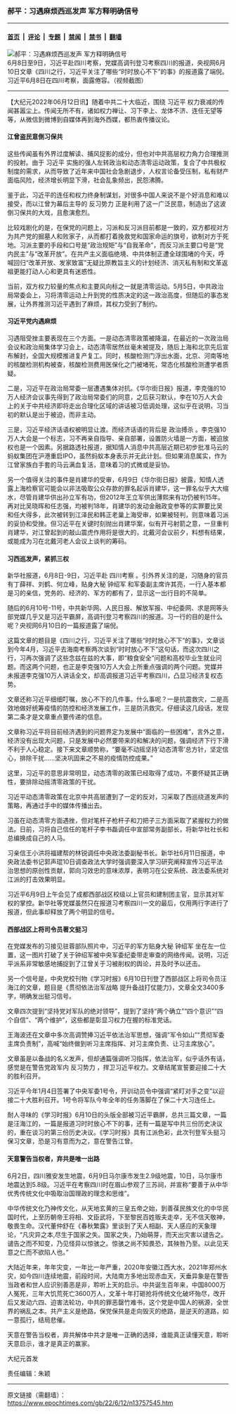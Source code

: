 ### 郝平：习遇麻烦西巡发声 军方释明确信号

---

#### [首页](../../../..?n13757545) &nbsp;|&nbsp; [评论](../../../../../epoch-comment?n13757545) &nbsp;|&nbsp; [专题](../../../../../epoch-special?n13757545) &nbsp;|&nbsp; [禁闻](../../../../../epoch-news?n13757545) &nbsp;|&nbsp; [禁书](../../../../../books?n13757545) &nbsp;|&nbsp; [翻墙](https://github.com/gfw-breaker/nogfw/blob/master/README.md?n13757545)


<div><img alt="郝平：习遇麻烦西巡发声 军方释明确信号" class="attachment-djy_600_400 size-djy_600_400 wp-post-image" src="https://i.epochtimes.com/assets/uploads/2022/06/id13755585-b10c55ebdbd36cbf3ed2ba4efbc2a7f1-600x400.png"/>
<div class="caption">
 6月8日至9日，习近平赴四川考察，党媒高调刊登习考察四川的报道，央视网6月10日文章《四川之行，习近平关注了哪些“时时放心不下”的事》的报道露了端倪。习近平6月8日在四川考察，面露倦容。（视频截图）
</div></div><hr/><div class="post_content" id="artbody" itemprop="articleBody">
 <!-- article content begin -->
 <p>
  【大纪元2022年06月12日讯】随着中共二十大临近，围绕
  <ok href="https://www.epochtimes.com/gb/tag/%E4%B9%A0%E8%BF%91%E5%B9%B3.html">
   习近平
  </ok>
  权力衰减的传闻甚嚣尘上。传闻无所不有，诸如权力禅让、习下李上、龙体不济、连任无望等等，从微信到微博到自媒体再到海外西媒，都热衷传播议论。
 </p>
 <h4>
  江曾盗民意倒习保共
 </h4>
 <p>
  这些传闻虽有外界过度解读、捕风捉影的成分，但也对中共高层权力角力合理推测的投射。由于
  <ok href="https://www.epochtimes.com/gb/tag/%E4%B9%A0%E8%BF%91%E5%B9%B3.html">
   习近平
  </ok>
  实施的强人左转政治和动态清零运动政策，复合了中共极权制度的需求，从而导致了近年来中国社会急剧退步，人权言论备受压制，私有财产面临风险，经济增长明显下滑，社会乱象频出，民怨沸腾。
 </p>
 <p>
  鉴于此，习近平的连任和权力终身制谋划，对很多中国人来说不是个好消息和难以接受，而以江曾为幕后主导的
  <ok href="https://www.epochtimes.com/gb/tag/%E5%8F%8D%E4%B9%A0%E5%8A%BF%E5%8A%9B.html">
   反习势力
  </ok>
  正是利用了这一广泛民意，制造出了这波倒习保共的大戏，且愈演愈烈。
 </p>
 <p>
  比较戏剧化的是，在保党的问题上，习派和反习派目前都是一致的，双方都视对方为共产党的掘墓人和败家子，从而都打着挽救党和国家命运的旗号，欲制对方于死地。习派主要的手段和口号是“政治规矩”与“自我革命”，而反习派主要口号是“党内民主”与“改革开放”。在共产主义面临绝境、中共体制正遭全球围堵的今天，呼喊回归“改革开放、发家致富”无疑比原教旨主义的计划经济、消灭私有制和文革返祖更能打动人心和更具有迷惑性。
 </p>
 <p>
  当前，双方权力较量的焦点和主要风向标之一就是清零运动。5月5日，中共政治局常委会上，习将清零运动上升到党的性质决定的这一政治高度，但随后的事态发展，让外界推测习近平遇到了麻烦，其权力受到了制约。
 </p>
 <h4>
  习近平党内遇麻烦
 </h4>
 <p>
  习遇阻受挫主要表现在三个方面。一是动态清零政策被降温，在最近的一次政治局会议和政治局集体学习会上，动态清零居然丝毫未被提及，随后上海和北京先后宣布解封，全国大规模推进复产复工。同时，核酸检测门浮出水面，北京、河南等地的核酸检测机构被查，核酸检测费用医保化之门被堵死，常态化核酸检测遭学者质疑。
 </p>
 <p>
  二是，习近平在政治局常委一层遭遇集体对抗。《华尔街日报》报道，李克强的10万人经济会议事先得到了政治局常委们的同意，之后获习默认，李在10万人大会上的关于中共经济即将走出合理化区域的讲话被习低调处理，这似乎在说明，习当初的默认是出于被迫，而非主动。
 </p>
 <p>
  三是，习近平经济话语权被明显让渡。而经济话语的背后是
  <ok href="https://www.epochtimes.com/gb/tag/%E6%94%BF%E6%B2%BB%E6%90%8F%E6%9D%80.html">
   政治搏杀
  </ok>
  。李克强10万人大会是一个标志，习不再亲自指导、亲自部署，设置防火墙是一方面，被迫放权也是一个因素。另据路透社报道，据知情人消息中共高层近期已初步批准马云的蚂蚁集团在沪港重启IPO，虽然蚂蚁本身表示并无此计划。但如果消息属实，作为江曾家族白手套的马云满血复活，意味着习的式微或是妥协。
 </p>
 <p>
  另一个值得关注的事件是肖建华的受审，6月9日《华尔街日报》披露，知情人透露上海检察官可能会以非法吸取公众存款的罪名起诉肖建华，这一罪名似乎大大缩水，尽管肖建华供出孙立军有功，但2012年王立军供出薄熙来有功仍被判15年。再对比吴晓晖和任志强，均被判18年，肖建华的发动金融政变参等的实罪要比吴和任大得多，此次被转到江泽民和韩正老巢上海受审，如果被轻判，则意味着习派的妥协和受挫。但习近平在关键时刻抛出肖建华案，似有开弓射箭之意，一旦重判肖建华，对江曾起到的敲山震虎作用将是很大的，北戴河会议前夕，料想有结果，或能成为习在北戴河老人会议上谈判的筹码。
 </p>
 <h4>
  习西巡发声，紧抓三权
 </h4>
 <p>
  新华社报道，6月8日-9日，习近平赴
  <ok href="https://www.epochtimes.com/gb/tag/%E5%9B%9B%E5%B7%9D%E8%80%83%E5%AF%9F.html">
   四川考察
  </ok>
  。引外界关注的是，习随身的官员有丁薛祥、刘鹤、何立峰，贴身大秘
  <ok href="https://www.epochtimes.com/gb/tag/%E9%92%9F%E7%BB%8D%E5%86%9B.html">
   钟绍军
  </ok>
  和军委副主席许其亮，一行人基本都是习的亲信，党务的、经济的、军方的都有了，显示这一出行目的不简单。
 </p>
 <p>
  随后的6月10号-11号，中共新华网、人民日报、解放军报、中纪委网、求是网等头部党媒几乎又是习近平霸屏，高调刊登习考察四川的报道。习一行的目的是什么呢？央视网6月10日的一篇报道露了端倪。
 </p>
 <p>
  这篇文章的题目是《四川之行，习近平关注了哪些“时时放心不下”的事》，文章谈到今年4月，习近平去海南考察两次谈到“时时放心不下”这句话，而这次四川之行，习再次强调了这些念兹在兹的大事，即“粮食安全”问题和高校毕业生就业问题。而这两个问题，也正是李克强10万人大会上所重点强调的两个问题。党媒并未报道李克强10万人讲话全文，却高调报道习近平考察四川，凸显习经济复权态势。
 </p>
 <p>
  文章还称习近平细细叮嘱，放心不下的几件事。什么事呢？一是抗震救灾，二是高效地做好统筹疫情的防控和经济发展工作，三是防汛救灾。仔细读这几段话，发现第二条才是文章重点要传递的信息。
 </p>
 <p>
  文章称习近平将目前经济遇到的问题界定为发展中“面临的一些困难”，言外之意，经济没有出现大问题，只是发展中必然要带来的和解决的问题，强调经济下行下滑不利于人心稳定。接下来文章顺势称，“要毫不动摇坚持‘动态清零’总方针，坚定信心，排除干扰……坚决巩固来之不易的疫情防控成果。”
 </p>
 <p>
  这里，习近平的意思非常明显，动态清零的政策已经取得了成功，不要怀疑其正确性，要排除动摇清零政策的干扰。
 </p>
 <p>
  习近平动态清零政策在北京中共高层遭到了一定的反对，习采取了西巡绕道发声的策略，再通过手中的媒体传播出去。
 </p>
 <p>
  习虽在动态清零方面遇挫，但对笔杆子枪杆子和刀把子三方面采取了紧握权力的做法。日前，习将自己信任的笔杆子李书磊调任中宣部常务副部长，将新华社社长和总编换成自己的人马。
 </p>
 <p>
  习亲信王小洪将福建帮的林锐调任中央政法委副秘书长。新华社6月11日报道，中央政法委书记郭声琨10日调查政法大学时强调要深入学习研究阐释宣传习近平法治思想的原创性贡献，郭向习效忠的意味浓厚，表明习在公安系统、政法委系统对江派的打击效果明显。
 </p>
 <p>
  习近平6月9日上午会见了成都西部战区校级以上官员和建制团主官，显示其对军权的掌控。新华社等党媒虽然只在报道习考察四川一文的最后，仅用两行字进行了报道，但此事却释放了两个明显的信号。
 </p>
 <h4>
  西部战区上将司令员著文挺习
 </h4>
 <p>
  在党媒发布的习接见驻蓉部队照片中，习近平的军方贴身大秘
  <ok href="https://www.epochtimes.com/gb/tag/%E9%92%9F%E7%BB%8D%E5%86%9B.html">
   钟绍军
  </ok>
  坐在左一位置，这一图片打破了关于钟绍军被中央军委纪委带走审查的网络传闻。说明，习近平派系非常敏感地捕捉到了江曾关于习被削权的舆论，并及时予以还击。
 </p>
 <p>
  另一个信号是，中央党校刊物《学习时报》6月10日刊登了西部战区上将司令员汪海江的文章，题目是《贯彻依法治军战略 提升备战打仗能力》，文章全文3400多字，明确发出挺习信号。
 </p>
 <p>
  文章四次提到“坚持党对军队的绝对领导”，提到了坚持“两个确立”“四个意识”“四个自信”、“两个维护”，这些都是彰显习权力在握的标准党话。
 </p>
 <p>
  王海波还在文章中多次高调赞捧习近平依法治军思想，强调“军令如山”“贯彻军委主席负责制”，高喊“始终做到听习主席指挥、对习主席负责、让习主席放心”。
 </p>
 <p>
  文章虽是以备战的名义发声，但却通篇强调听习指挥，依法治军，似乎话外有话，感觉是在警告党政军内
  <ok href="https://www.epochtimes.com/gb/tag/%E5%8F%8D%E4%B9%A0%E5%8A%BF%E5%8A%9B.html">
   反习势力
  </ok>
  ，捍卫习近平权力。文章结尾宣誓要迎接二十大的胜利召开。
 </p>
 <p>
  习近平今年1月4日签署了中央军委1号令，开训动员令中强调“紧盯对手之变”以迎接二十大胜利召开。1号令将军队今年全年的任务落脚在了保二十大习连任上。
 </p>
 <p>
  耐人寻味的《学习时报》6月10日的头版全部被习近平霸屏，总共三篇文章，一篇是汪海江的，一篇是报道习时时放心不下的事，还有一篇是写中共三份历史决议的，重在谈习的第三份历史决议。《学习时报》具有江派色彩，此次刊登军头挺习保习文章，恐是习有意而为之，意在警告江曾。
 </p>
 <h4>
  天意警告当权者，弃共是唯一出路
 </h4>
 <p>
  6月2日，四川雅安发生地震，6月9日马尔康市发生2.9级地震，10日，马尔康市地震达到5.8级。习近平在考察四川时在眉山参观了三苏祠，并宣称“要善于从中华优秀传统文化中吸取治国理政的理念和思维”。
 </p>
 <p>
  中华传统文化乃神传文化，从天地玄黄的三皇五帝之始，到善葆民族文化的中华民国时代，上至历朝帝王将相、文臣武将，下至黎民百姓贩夫走卒，无不信天敬神，敬畏生命。汉代董仲舒在《春秋繁露》里谈到了天人相副、天人感应的天象理论，“凡灾异之本,尽生于国家之失。国家之失，乃始萌芽，而天出灾害以谴告之。谴告之而不知变，乃见怪异以惊骇之。惊骇之尚不知畏恐，其殃咎乃至。以此见天意之仁而不欲陷人也。”
 </p>
 <p>
  大陆近年来，年年灾变，一年比一年严重，2020年安徽江西大水，2021年郑州水灾，如今四川连续地震，前段时间，大陆南方多地出现赤血天，天垂异象是在警告当政者和世人应识别善恶是非，聆听上天的启示。中共诞生百年来，中国8000万人冤死，三年大饥荒死亡3600万人，文革十年打砸抢将传统文化破坏殆尽，改开后又发动六四、迫害法轮功，中共的罪恶罄竹难书，这个党是中国人的祸源，全世界的祸乱之本。共产主义是绝路，保党保共是走向毁灭的绝路，是逆天的道路，如一意孤行，结局悲催。
 </p>
 <p>
  天意在警告当权者，弃共解体中共才是唯一正确的选择，谁能真正读懂天意，聆听天意启示，谁才是真正的赢家。
 </p>
 <p>
  大纪元首发
 </p>
 <p>
  责任编辑：朱颖
 </p>
 <!-- article content end -->
 <div id="below_article_ad">
 </div>
</div>


---

原文链接（需翻墙）：https://www.epochtimes.com/gb/22/6/12/n13757545.htm